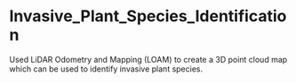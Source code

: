# Invasive_Plant_Species_Identification
Used LiDAR Odometry and Mapping (LOAM) to create a 3D point cloud map which can be used to identify invasive plant species.
